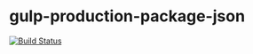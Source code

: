 # gulp-production-package-json

[![Build Status](https://travis-ci.org/hugojosefson/gulp-production-package-json.svg?branch=master)](https://travis-ci.org/hugojosefson/gulp-production-package-json)

